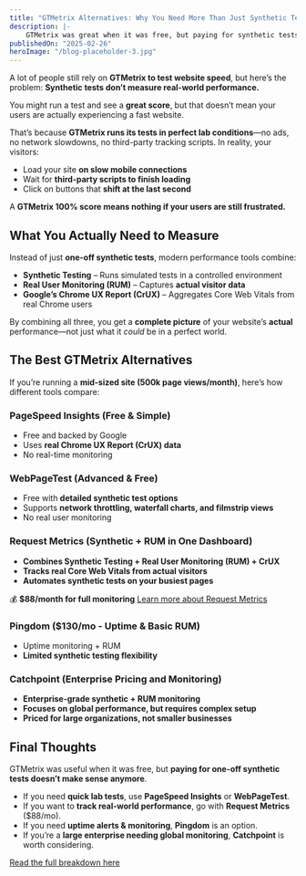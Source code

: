 ```yaml
---
title: "GTMetrix Alternatives: Why You Need More Than Just Synthetic Testing"
description: |-
    GTMetrix was great when it was free, but paying for synthetic tests doesn’t make sense anymore. This post breaks down better alternatives that combine Synthetic Testing, Real User Monitoring (RUM), and Google’s CrUX data to give you a full picture of your website’s performance—so you can fix what actually matters.
publishedOn: "2025-02-26"
heroImage: "/blog-placeholder-3.jpg"
---
```


A lot of people still rely on **GTMetrix to test website speed**, but here’s the problem: **Synthetic tests don’t measure real-world performance.**

You might run a test and see a **great score**, but that doesn’t mean your users are actually experiencing a fast website.

That’s because **GTMetrix runs its tests in perfect lab conditions**—no ads, no network slowdowns, no third-party tracking scripts. In reality, your visitors:

- Load your site **on slow mobile connections**
- Wait for **third-party scripts to finish loading**
- Click on buttons that **shift at the last second**

A **GTMetrix 100% score means nothing if your users are still frustrated.**

## What You Actually Need to Measure

Instead of just **one-off synthetic tests**, modern performance tools combine:

- **Synthetic Testing** – Runs simulated tests in a controlled environment
- **Real User Monitoring (RUM)** – Captures **actual visitor data**
- **Google’s Chrome UX Report (CrUX)** – Aggregates Core Web Vitals from real Chrome users

By combining all three, you get a **complete picture** of your website’s **actual** performance—not just what it *could* be in a perfect world.

## The Best GTMetrix Alternatives

If you’re running a **mid-sized site (500k page views/month)**, here’s how different tools compare:

### PageSpeed Insights (Free & Simple)
- Free and backed by Google
- Uses **real Chrome UX Report (CrUX) data**
- No real-time monitoring

### WebPageTest (Advanced & Free)
- Free with **detailed synthetic test options**
- Supports **network throttling, waterfall charts, and filmstrip views**
- No real user monitoring

### Request Metrics (Synthetic + RUM in One Dashboard)
- **Combines Synthetic Testing + Real User Monitoring (RUM) + CrUX**
- **Tracks real Core Web Vitals from actual visitors**
- **Automates synthetic tests on your busiest pages**

💰 **$88/month for full monitoring**
[Learn more about Request Metrics](https://requestmetrics.com/)

### Pingdom ($130/mo - Uptime & Basic RUM)
- Uptime monitoring + RUM
- **Limited synthetic testing flexibility**

### Catchpoint (Enterprise Pricing and Monitoring)
- **Enterprise-grade synthetic + RUM monitoring**
- **Focuses on global performance, but requires complex setup**
- **Priced for large organizations, not smaller businesses**

## Final Thoughts

GTMetrix was useful when it was free, but **paying for one-off synthetic tests doesn’t make sense anymore**.

- If you need **quick lab tests**, use **PageSpeed Insights** or **WebPageTest**.
- If you want to **track real-world performance**, go with **Request Metrics** ($88/mo).
- If you need **uptime alerts & monitoring**, **Pingdom** is an option.
- If you’re a **large enterprise needing global monitoring**, **Catchpoint** is worth considering.

[Read the full breakdown here](https://requestmetrics.com/web-performance/gtmetrix-alternatives/)